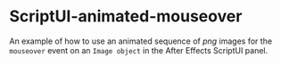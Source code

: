 # ScriptUI-animated-mouseover
An example of how to use an animated sequence of *png* images for the `mouseover` event on an `Image object` in the After Effects ScriptUI panel.
